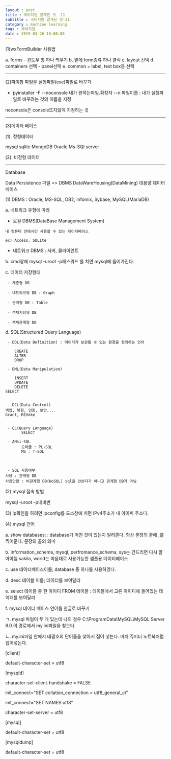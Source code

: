 ```yaml
---
layout : post
title : 국비지원 알게된 것 -11
subtitle : 국비지원 알게된 것-11
category : machine learning
tags : 국비지원
date : 2019-03-26 18:00:00
---
```





(1)wxFormBuilder 사용법

a. forms - 윈도우 창 하나 띄우기
b..밑에 form종류 하나 클릭
c. layout 선택
d. containers 선택 - panel선택
e. common = label, text box등 선택

-------------------------------------------------------------------------------------------

(2)파이참 파일을 실행파일(exe)파일로 바꾸기

- pyinstaller -F --noconsole 내가 원하는파일.확장자 --n 파일이름 : 내가 실행파일로 바꾸려는 것의 이름을 지정

noconsole은 console뜨지않게 지정하는 것



----------------------------------------------------------------------------

(3)데이터 베이스

(1). 정형데이터

mysql
sqlite
MongoDB
Oracle
Ms-SQl server

(2). 비정형 데이터


-----------------------------------------------------------------------------------------

Database

Data Persistence
파일 => DBMS
DataWareHousing(DataMining)
대용량 데이터베이스



(1) DBMS  : Oracle, MS-SQL, DB2, Infomix, Sybase, MySQL(MariaDB)

a. 네트워크 유형에 따라

   - 로컬 DBMS(DataBase Management System)  

    내 컴퓨터 안에서만 사용할 수 있는 데이터베이스

    ex) Access, SQLIte

   - 네트워크 DBMS : 서버, 클라이언트

b. cmd창에 mysql -uroot -p패스워드 를 치면 mysql에 들어가진다.

c. 데이터 저장형태


     - 계층형 DB

     - 네트워크형 DB : Graph

     - 관계형 DB : Table

     - 객체지항형 DB

     - 객체관계형 DB

d. SQL(Structured Query Language)

     - DDL(Data Definition) : 데이터가 보관될 수 있는 환경을 정의하는 언어

        CREATE
        ALTER
        DROP

     - DML(Data Manipulation)

        INSERT
        UPDATE
        DELETE
	SELECT


     - DCL(Data Control)
	백업, 복원, 인증, 보안,...
	Grant, REVoke


     - QL(Query LAnguage)
           SELECT

     - ANsi-SQL
           오라클 : PL-SQL
           MS : T-SQL



     - SQL 사용여부
	사용 : 관계형 DB
	사용안함 : 비관계형 DB(NoSQL) sql을 안쓴다가 아니고 관계형 DB가 아님




(2) mysql 접속 방법

 mysql -uroot -p내비번

(3) ip확인을 하려면 ipconfig를 도스창에 치면 IPv4주소가 내 아이피 주소다.

(4) mysql 언어

a. show databases; : database가 어떤 것이 있는지 알려준다.
                     항상 문장의 끝에 ;를 찍어준다. 문장의 끝의 의미

b. information_schema, mysql, perfromance_schema, sys는 건드리면 다시 깔아야됨
   sakila, world는 마음대로 사용가능한 샘플용 데이터베이스

c. use 데이터베이스이름; database 중 하나를 사용하겠다.

d. desc 테이블 이름; 데이터를 보여달라

e. select 테이블 중 한 아이디 FROM 테이블 : 테이블에서 고른 아이디에 들어있는 데이터를 보여달라

f.  mysql 데이터 베이스 언어를 한글로 바꾸기

ㄱ. mysql 파일이 두 개 있는데 나의 경우
C:\ProgramData\MySQL\MySQL Server 8.0
이 경로에서 my.ini파일을 찾는다.

ㄴ. my.ini파일 안에서 대괄호의 단어들을 찾아서 집어 넣는다.
마치 쥬피터 노트북처럼 집어넣는다.

[client]

default-character-set = utf8

[mysqld]

character-set-client-handshake = FALSE

init_connect="SET collation_connection = utf8_general_ci"

init_connect="SET NAMES utf8"

character-set-server = utf8

[mysql]

default-character-set = utf8

[mysqldump]

default-character-set = utf8
